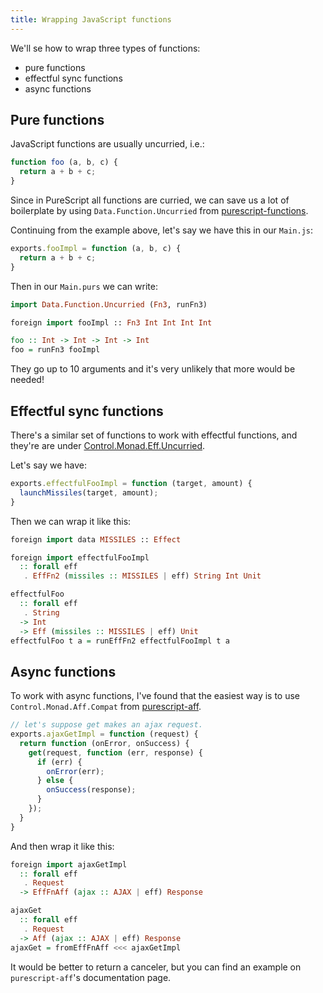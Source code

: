 ```yaml
---
title: Wrapping JavaScript functions
---
```


We'll se how to wrap three types of functions:

- pure functions
- effectful sync functions
- async functions

## Pure functions

JavaScript functions are usually uncurried, i.e.:
```javascript
function foo (a, b, c) {
  return a + b + c;
}
```

Since in PureScript all functions are curried, we can save us a lot of boilerplate by using `Data.Function.Uncurried` from [purescript-functions](https://pursuit.purescript.org/packages/purescript-functions).

Continuing from the example above, let's say we have this in our `Main.js`:

```javascript
exports.fooImpl = function (a, b, c) {
  return a + b + c;
}
```

Then in our `Main.purs` we can write:

```haskell
import Data.Function.Uncurried (Fn3, runFn3)

foreign import fooImpl :: Fn3 Int Int Int Int

foo :: Int -> Int -> Int -> Int
foo = runFn3 fooImpl
```

They go up to 10 arguments and it's very unlikely that more would be needed!

## Effectful sync functions

There's a similar set of functions to work with effectful functions, and they're are under [Control.Monad.Eff.Uncurried](https://pursuit.purescript.org/packages/purescript-eff/3.1.0/docs/Control.Monad.Eff.Uncurried).

Let's say we have:

```javascript
exports.effectfulFooImpl = function (target, amount) {
  launchMissiles(target, amount);
}
```

Then we can wrap it like this:

```haskell
foreign import data MISSILES :: Effect

foreign import effectfulFooImpl
  :: forall eff
   . EffFn2 (missiles :: MISSILES | eff) String Int Unit

effectfulFoo
  :: forall eff
   . String
  -> Int
  -> Eff (missiles :: MISSILES | eff) Unit
effectfulFoo t a = runEffFn2 effectfulFooImpl t a
```

## Async functions

To work with async functions, I've found that the easiest way is to use `Control.Monad.Aff.Compat` from [purescript-aff](https://pursuit.purescript.org/packages/purescript-aff).

```javascript
// let's suppose get makes an ajax request.
exports.ajaxGetImpl = function (request) {
  return function (onError, onSuccess) {
    get(request, function (err, response) {
      if (err) {
        onError(err);
      } else {
        onSuccess(response);
      }
    });
  }
}
```

And then wrap it like this:

```haskell
foreign import ajaxGetImpl
  :: forall eff
   . Request
  -> EffFnAff (ajax :: AJAX | eff) Response

ajaxGet
  :: forall eff
   . Request
  -> Aff (ajax :: AJAX | eff) Response
ajaxGet = fromEffFnAff <<< ajaxGetImpl
```

It would be better to return a canceler, but you can find an example on `purescript-aff`'s documentation page.
